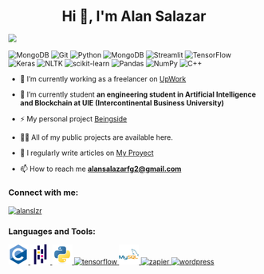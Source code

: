 <h1 align="center">Hi 👋, I'm Alan Salazar</h1>

![](https://komarev.com/ghpvc/?username=alanslzrr&color=dc143c)

<p>
  <img alt="MongoDB" src="https://img.shields.io/badge/-MongoDB-13aa52?style=flat-square&logo=mongodb&logoColor=white" />
  <img alt="Git" src="https://img.shields.io/badge/-Git-F05032?style=flat-square&logo=git&logoColor=white" />
  <img alt="Python" src="https://img.shields.io/badge/python-blue.svg" />
  <img alt="MongoDB" src="https://img.shields.io/badge/mongodb-green.svg" />
  <img alt="Streamlit" src="https://img.shields.io/badge/streamlit-red.svg" />
  <img alt="TensorFlow" src="https://img.shields.io/badge/TensorFlow-orange.svg" />
  <img alt="Keras" src="https://img.shields.io/badge/Keras-red.svg" />
  <img alt="NLTK" src="https://img.shields.io/badge/NLTK-green.svg" />
  <img alt="scikit-learn" src="https://img.shields.io/badge/scikit--learn-orange.svg" />
  <img alt="Pandas" src="https://img.shields.io/badge/pandas-yellow.svg" />
  <img alt="NumPy" src="https://img.shields.io/badge/numpy-blue.svg" />
  <img alt="C++" src="https://img.shields.io/badge/C%2B%2B-blue.svg" />
</p>


- 🔭 I’m currently working as a freelancer on [UpWork](https://www.upwork.com/freelancers/~01c104161461f052a0?mp_source=share)

- 🌱 I’m currently student **an engineering student in Artificial Intelligence and Blockchain at UIE (Intercontinental Business University)**

- ⚡ My personal project [Beingside](https://beingside.com/)

- 👨‍💻 All of my public projects are available here.

- 📝 I regularly write articles on [My Proyect](https://beingside.com/)

- 📫 How to reach me **alansalazarfg2@gmail.com**

<h3 align="left">Connect with me:</h3>
<p align="left">
<a href="https://linkedin.com/in/alanslzr" target="blank"><img align="center" src="https://raw.githubusercontent.com/rahuldkjain/github-profile-readme-generator/master/src/images/icons/Social/linked-in-alt.svg" alt="alanslzr" height="30" width="40" /></a>
</p>
<h3 align="left">Languages and Tools:</h3>
<p align="left">
  <a href="https://www.cprogramming.com/" target="_blank" rel="noreferrer">
    <img src="https://raw.githubusercontent.com/devicons/devicon/master/icons/c/c-original.svg" alt="c" width="40" height="40"/>
  </a>
  <a href="https://pandas.pydata.org/" target="_blank" rel="noreferrer">
    <img src="https://raw.githubusercontent.com/devicons/devicon/2ae2a900d2f041da66e950e4d48052658d850630/icons/pandas/pandas-original.svg" alt="pandas" width="40" height="40"/>
  </a>
  <a href="https://www.python.org" target="_blank" rel="noreferrer">
    <img src="https://raw.githubusercontent.com/devicons/devicon/master/icons/python/python-original.svg" alt="python" width="40" height="40"/>
  </a>
  <a href="https://www.tensorflow.org" target="_blank" rel="noreferrer">
    <img src="https://www.vectorlogo.zone/logos/tensorflow/tensorflow-icon.svg" alt="tensorflow" width="40" height="40"/>
  </a>
  <a href="https://raw.githubusercontent.com/devicons/devicon/master/icons/mysql/mysql-original-wordmark.svg" target="_blank" rel="noreferrer">
    <img src="https://raw.githubusercontent.com/devicons/devicon/master/icons/mysql/mysql-original-wordmark.svg" alt="mysql" width="40" height="40"/>
  </a>
  <a href="https://www.vectorlogo.zone/logos/zapier/zapier-icon.svg" target="_blank" rel="noreferrer">
    <img src="https://www.vectorlogo.zone/logos/zapier/zapier-icon.svg" alt="zapier" width="40" height="40"/>
  </a>
  <a href="https://camo.githubusercontent.com/905eaba7e0da167f4d691f21dea4f49942be807920973d8b8897d897a0f687d5/68747470733a2f2f63646e2d69636f6e732d706e672e666c617469636f6e2e636f6d2f3531322f3137342f3137343838312e706e67" target="_blank" rel="noreferrer">
    <img src="https://camo.githubusercontent.com/905eaba7e0da167f4d691f21dea4f49942be807920973d8b8897d897a0f687d5/68747470733a2f2f63646e2d69636f6e732d706e672e666c617469636f6e2e636f6d2f3531322f3137342f3137343838312e706e67" alt="wordpress" width="40" height="40"/>
  </a>
</p>
